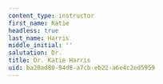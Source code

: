 ```yaml
---
content_type: instructor
first_name: Katie
headless: true
last_name: Harris
middle_initial: ''
salutation: Dr.
title: Dr. Katie Harris
uid: ba20ad80-94d8-a7cb-eb22-a6e4c2ed5959
---
```

